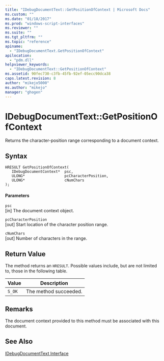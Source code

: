 ```yaml
---
title: "IDebugDocumentText::GetPositionOfContext | Microsoft Docs"
ms.custom: ""
ms.date: "01/18/2017"
ms.prod: "windows-script-interfaces"
ms.reviewer: ""
ms.suite: ""
ms.tgt_pltfrm: ""
ms.topic: "reference"
apiname: 
  - "IDebugDocumentText.GetPositionOfContext"
apilocation: 
  - "pdm.dll"
helpviewer_keywords: 
  - "IDebugDocumentText::GetPositionOfContext"
ms.assetid: 90fec730-c3fb-45fb-92ef-05ecc90dca38
caps.latest.revision: 8
author: "mikejo5000"
ms.author: "mikejo"
manager: "ghogen"
---
```

# IDebugDocumentText::GetPositionOfContext
Returns the character-position range corresponding to a document context.  
  
## Syntax  
  
```  
HRESULT GetPositionOfContext(  
   IDebugDocumentContext*  psc,  
   ULONG*                  pcCharacterPosition,  
   ULONG*                  cNumChars  
);  
```  
  
#### Parameters  
 `psc`  
 [in] The document context object.  
  
 `pcCharacterPosition`  
 [out] Start location of the character position range.  
  
 `cNumChars`  
 [out] Number of characters in the range.  
  
## Return Value  
 The method returns an `HRESULT`. Possible values include, but are not limited to, those in the following table.  
  
|Value|Description|  
|-----------|-----------------|  
|`S_OK`|The method succeeded.|  
  
## Remarks  
 The document context provided to this method must be associated with this document.  
  
## See Also  
 [IDebugDocumentText Interface](../../winscript/reference/idebugdocumenttext-interface.md)